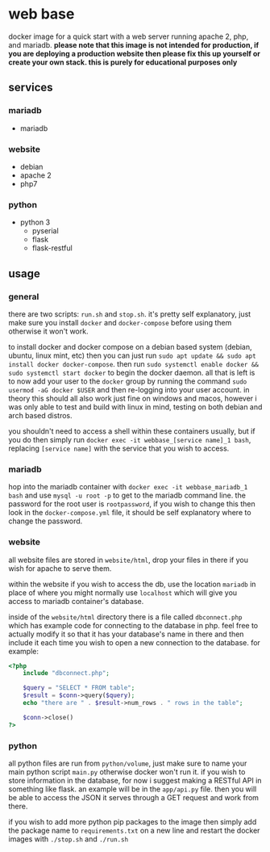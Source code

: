 # web base
docker image for a quick start with a web server running apache 2, php, and mariadb. **please note that this image is not intended for production, if you are deploying a production website then please fix this up yourself or create your own stack. this is purely for educational purposes only**

## services

### mariadb
* mariadb

### website
* debian
* apache 2
* php7

### python
* python 3
  * pyserial
  * flask
  * flask-restful

## usage

### general
there are two scripts: `run.sh` and `stop.sh`. it's pretty self explanatory, just make sure you install `docker` and `docker-compose` before using them otherwise it won't work.

to install docker and docker compose on a debian based system (debian, ubuntu, linux mint, etc) then you can just run `sudo apt update && sudo apt install docker docker-compose`. then run `sudo systemctl enable docker && sudo systemctl start docker` to begin the docker daemon. all that is left is to now add your user to the `docker` group by running the command `sudo usermod -aG docker $USER` and then re-logging into your user account. in theory this should all also work just fine on windows and macos, however i was only able to test and build with linux in mind, testing on both debian and arch based distros.

you shouldn't need to access a shell within these containers usually, but if you do then simply run `docker exec -it webbase_[service name]_1 bash`, replacing `[service name]` with the service that you wish to access.

### mariadb
hop into the mariadb container with `docker exec -it webbase_mariadb_1 bash` and use `mysql -u root -p` to get to the mariadb command line. the password for the root user is `rootpassword`, if you wish to change this then look in the `docker-compose.yml` file, it should be self explanatory where to change the password.

### website
all website files are stored in `website/html`, drop your files in there if you wish for apache to serve them.

within the website if you wish to access the db, use the location `mariadb` in place of where you might normally use `localhost` which will give you access to mariadb container's database.

inside of the `website/html` directory there is a file called `dbconnect.php` which has example code for connecting to the database in php. feel free to actually modify it so that it has your database's name in there and then include it each time you wish to open a new connection to the database. for example:

```php
<?php
    include "dbconnect.php";

    $query = "SELECT * FROM table";
    $result = $conn->query($query);
    echo "there are " . $result->num_rows . " rows in the table";

    $conn->close()
?>
```

### python
all python files are run from `python/volume`, just make sure to name your main python script `main.py` otherwise docker won't run it. if you wish to store information in the database, for now i suggest making a RESTful API in something like flask. an example will be in the `app/api.py` file. then you will be able to access the JSON it serves through a GET request and work from there.

if you wish to add more python pip packages to the image then simply add the package name to `requirements.txt` on a new line and restart the docker images with `./stop.sh` and `./run.sh`
